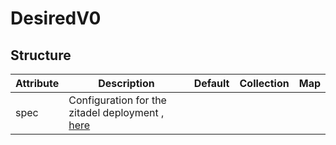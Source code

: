 # DesiredV0 
 

## Structure 
 

| Attribute | Description                                                     | Default | Collection | Map  |
| --------- | --------------------------------------------------------------- | ------- | ---------- | ---  |
| spec      | Configuration for the zitadel deployment , [here](Spec/Spec.md) |         |            |      |